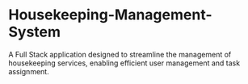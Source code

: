 # Housekeeping-Management-System
A Full Stack application designed to streamline the management of housekeeping services, enabling efficient user management and task assignment.

